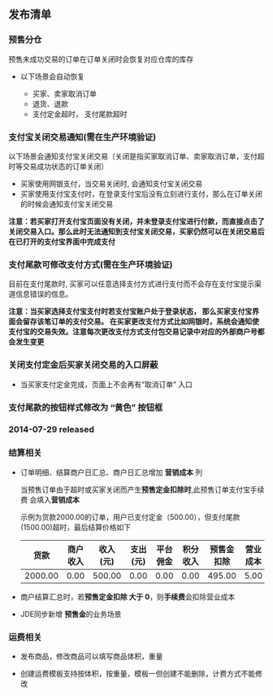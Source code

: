 ## 发布清单

### 预售分仓

预售未成功交易的订单在订单关闭时会恢复对应仓库的库存

+ 以下场景会自动恢复

    - 买家、卖家取消订单
    - 退货、退款
    - 支付定金超时， 支付尾款超时


### 支付宝关闭交易通知(需在生产环境验证)

以下场景会通知支付宝关闭交易（关闭是指买家取消订单、卖家取消订单，支付超时等交易成功状态的订单关闭）

+ 买家使用网银支付，当交易关闭时, 会通知支付宝关闭交易
+ 买家使用支付宝支付时，在登录支付宝后没有立刻进行支付，那么在订单关闭的时候会通知支付宝关闭交易

**注意：若买家打开支付宝页面没有关闭，并未登录支付宝进行付款，而直接点击了关闭交易入口。那么此时无法通知到支付宝关闭交易，买家仍然可以在关闭交易后在已打开的支付宝界面中完成支付**

### 支付尾款可修改支付方式(需在生产环境验证)

目前在支付尾款时, 买家可以任意选择支付方式进行支付而不会存在支付宝提示渠道信息错误的信息。

**注意：当买家选择支付宝支付时若支付宝账户处于登录状态， 那么买家支付宝界面会留存该笔订单的支付交易。 在买家更改支付方式比如网银时，系统会通知使支付宝的交易失效。注意每次更改支付方式支付包交易记录中对应的外部商户号都会发生变更**




### 关闭支付定金后买家关闭交易的入口屏蔽

+ 当买家支付定金完成，页面上不会再有“取消订单” 入口


### 支付尾款的按钮样式修改为 “黄色” 按钮框



### 2014-07-29 released

### 结算相关

+ 订单明细、结算商户日汇总、商户日汇总增加 **营销成本** 列

    当预售订单由于超时或买家关闭而产生**预售定金扣除时**,此预售订单支付宝手续费
    会填入**营销成本** 
    
    示例为货款2000.00的订单，用户已支付定金（500.00），但支付尾款(1500.00)超时，最后结算价格如下
    
    | 货款  |商户收入   |收入(元)   |支出(元)|  平台佣金|	积分收入|	 预售金扣除|  营业成本|	    手续费|
    |-------|-----------|-----------|--------|----------|-----------|--------------|----------|-----------|
    |2000.00|	 0.00	|    500.00	|    0.00|	   0.00	|    0.00	| 495.00	   | 5.00     |   5.00    |


+ 商户结算汇总时，若**预售定金扣除 大于 0**，则**手续费**会扣除营业成本

+ JDE同步新增 **预售金**的业务场景

### 运费相关

+ 发布商品，修改商品可以填写商品体积，重量

+ 创建运费模板支持按体积，按重量，模板一但创建不能删除，计费方式不能修改